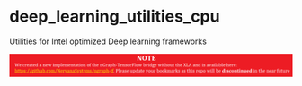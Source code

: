 # deep_learning_utilities_cpu
Utilities for Intel optimized Deep learning frameworks



<div align="center">
  <img src="ngraph-tf.png"><br><br>
</div>
